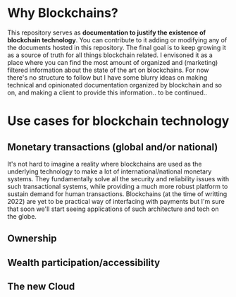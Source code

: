 # Why Blockchains?

This repository serves as **documentation to justify the existence of blockchain technology**. You can contribute to it adding or modifying any of the documents hosted in this repository. The final goal is to keep growing it as a source of truth for all things blockchain related. I envisoned it as a place where you can find the most amount of organized and (marketing) filtered information about the state of the art on blockchains. For now there's no structure to follow but I have some blurry ideas on making technical and opinionated documentation organized by blockchain and so on, and making a client to provide this information.. to be continued..

# Use cases for blockchain technology

## Monetary transactions (global and/or national)

It's not hard to imagine a reality where blockchains are used as the underlying technology to make a lot of international/national monetary systems. They fundamentally solve all the security and reliability issues with such transactional systems, while providing a much more robust platform to sustain demand for human transactions. Blockchains (at the time of writting 2022) are yet to be practical way of interfacing with payments but I'm sure that soon we'll start seeing applications of such architecture and tech on the globe.

## Ownership

## Wealth participation/accessibility

## The new Cloud
